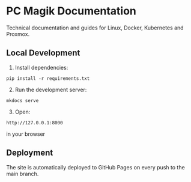 # PC Magik Documentation

Technical documentation and guides for Linux, Docker, Kubernetes and Proxmox.

## Local Development

1. Install dependencies:
```
pip install -r requirements.txt
```

2. Run the development server:
```
mkdocs serve
```

3. Open:
```
http://127.0.0.1:8000
```
in your browser

## Deployment

The site is automatically deployed to GitHub Pages on every push to the main branch. 